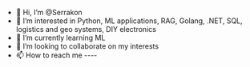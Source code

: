 - 👋 Hi, I’m @Serrakon
- 👀 I’m interested in Python, ML applications, RAG, Golang, .NET, SQL, logistics and geo systems, DIY electronics
- 🌱 I’m currently learning ML
- 💞️ I’m looking to collaborate on my interests
- 📫 How to reach me ----

